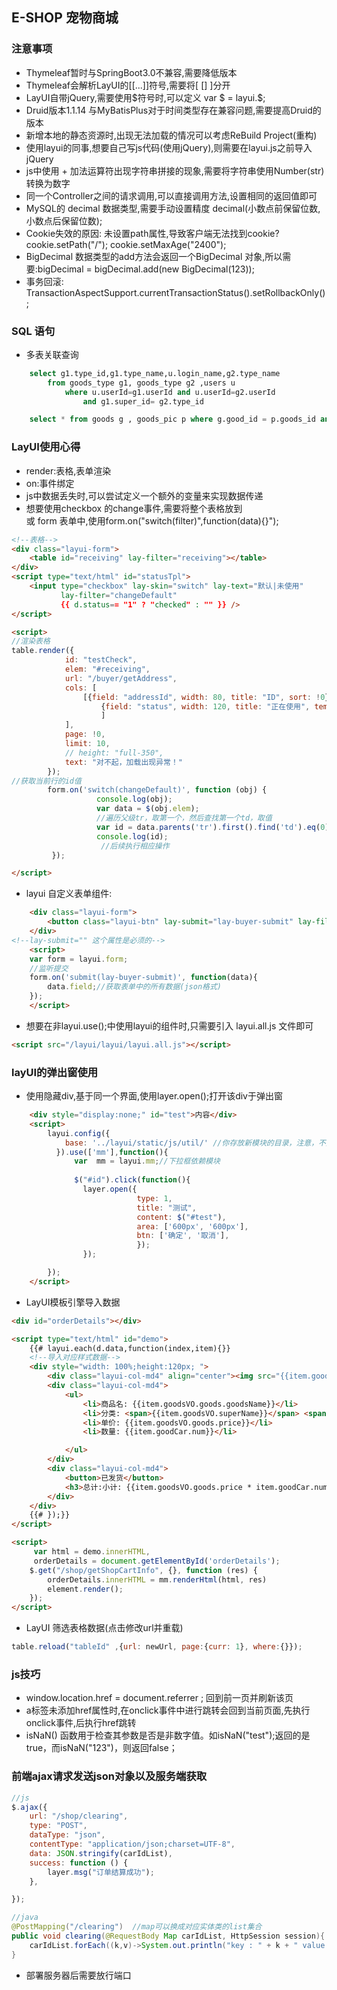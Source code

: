 ##  E-SHOP 宠物商城

### 注意事项  
- Thymeleaf暂时与SpringBoot3.0不兼容,需要降低版本
- Thymeleaf会解析LayUI的[[...]]符号,需要将[ [] ]分开
- LayUI自带jQuery,需要使用$符号时,可以定义 var $ = layui.$; 
- Druid版本1.1.14 与MyBatisPlus对于时间类型存在兼容问题,需要提高Druid的版本
- 新增本地的静态资源时,出现无法加载的情况可以考虑ReBuild Project(重构) 
- 使用layui的同事,想要自己写js代码(使用jQuery),则需要在layui.js之前导入jQuery 
- js中使用 + 加法运算符出现字符串拼接的现象,需要将字符串使用Number(str)转换为数字
- 同一个Controller之间的请求调用,可以直接调用方法,设置相同的返回值即可
- MySQL的 decimal 数据类型,需要手动设置精度 decimal(小数点前保留位数,小数点后保留位数);
- Cookie失效的原因: 未设置path属性,导致客户端无法找到cookie? cookie.setPath("/"); cookie.setMaxAge("2400");
- BigDecimal 数据类型的add方法会返回一个BigDecimal 对象,所以需要:bigDecimal = bigDecimal.add(new BigDecimal(123));
- 事务回滚: TransactionAspectSupport.currentTransactionStatus().setRollbackOnly(); 


### SQL 语句
- 多表关联查询
```sql
    select g1.type_id,g1.type_name,u.login_name,g2.type_name
        from goods_type g1, goods_type g2 ,users u
            where u.userId=g1.userId and u.userId=g2.userId
                and g1.super_id= g2.type_id

    select * from goods g , goods_pic p where g.good_id = p.goods_id and p.pic_type = 0

```



### LayUI使用心得
- render:表格,表单渲染
- on:事件绑定
- js中数据丢失时,可以尝试定义一个额外的变量来实现数据传递
- 想要使用checkbox 的change事件,需要将整个表格放到 <div class="layui-form"> 或 form 表单中,使用form.on("switch(filter)",function(data){}");
```html
<!--表格-->
<div class="layui-form">
    <table id="receiving" lay-filter="receiving"></table>
</div>
<script type="text/html" id="statusTpl">
    <input type="checkbox" lay-skin="switch" lay-text="默认|未使用"
           lay-filter="changeDefault"
           {{ d.status== "1" ? "checked" : "" }} />
</script>

<script>
//渲染表格
table.render({
            id: "testCheck",
            elem: "#receiving",
            url: "/buyer/getAddress",
            cols: [
                [{field: "addressId", width: 80, title: "ID", sort: !0},
                    {field: "status", width: 120, title: "正在使用", templet: "#statusTpl", filter: true},
                    ]
            ],
            page: !0,
            limit: 10,
            // height: "full-350",
            text: "对不起，加载出现异常！"
        });
//获取当前行的id值
        form.on('switch(changeDefault)', function (obj) {
                   console.log(obj);
                   var data = $(obj.elem);
                   //遍历父级tr，取第一个，然后查找第一个td，取值
                   var id = data.parents('tr').first().find('td').eq(0).text();
                   console.log(id);
                    //后续执行相应操作
         });

</script>
```
- layui 自定义表单组件:
```html
    <div class="layui-form">
        <button class="layui-btn" lay-submit="lay-buyer-submit" lay-filter="lay-buyer-submit" >注册</button>
    </div>
<!--lay-submit="" 这个属性是必须的-->
    <script>        
    var form = layui.form;
    //监听提交
    form.on('submit(lay-buyer-submit)', function(data){
        data.field;//获取表单中的所有数据(json格式)
    });
    </script>   

```
- 想要在非layui.use();中使用layui的组件时,只需要引入 layui.all.js 文件即可
```html
<script src="/layui/layui/layui.all.js"></script>
```

### layUI的弹出窗使用  

- 使用隐藏div,基于同一个界面,使用layer.open();打开该div于弹出窗
```html
    <div style="display:none;" id="test">内容</div>
    <script>
        layui.config({
            base: '../layui/static/js/util/' //你存放新模块的目录，注意，不是layui的模块目录
          }).use(['mm'],function(){
              var  mm = layui.mm;//下拉框依赖模块
               
              $("#id").click(function(){
                layer.open({
                            type: 1,
                            title: "测试",
                            content: $("#test"),
                            area: ['600px', '600px'],
                            btn: ['确定', '取消'],
                            });
                });

        });
    </script>

```

- LayUI模板引擎导入数据
```html
<div id="orderDetails"></div>

<script type="text/html" id="demo">
    {{# layui.each(d.data,function(index,item){}}
    <!--导入对应样式数据-->
    <div style="width: 100%;height:120px; ">
        <div class="layui-col-md4" align="center"><img src="{{item.goodsVO.cover}}" style="width: 80%;"></div>
        <div class="layui-col-md4">
            <ul>
                <li>商品名: {{item.goodsVO.goods.goodsName}}</li>
                <li>分类: <span>{{item.goodsVO.superName}}</span> <span>{{item.goodsVO.typeName}}</span></li>
                <li>单价: {{item.goodsVO.goods.price}}</li>
                <li>数量: {{item.goodCar.num}}</li>

            </ul>
        </div>
        <div class="layui-col-md4">
            <button>已发货</button>
            <h3>总计:小计: {{item.goodsVO.goods.price * item.goodCar.num}}</h3>
        </div>
    </div>
    {{# });}}
</script>

<script>
     var html = demo.innerHTML,
     orderDetails = document.getElementById('orderDetails');
    $.get("/shop/getShopCartInfo", {}, function (res) {
        orderDetails.innerHTML = mm.renderHtml(html, res)
        element.render();
    });
</script>

```
- LayUI 筛选表格数据(点击修改url并重载)
```javascript
table.reload("tableId" ,{url: newUrl, page:{curr: 1}, where:{}});
```

### js技巧
-  window.location.href = document.referrer ; 回到前一页并刷新该页
- a标签未添加href属性时,在onclick事件中进行跳转会回到当前页面,先执行onclick事件,后执行href跳转
- isNaN() 函数用于检查其参数是否是非数字值。如isNaN("test");返回的是true，而isNaN("123")，则返回false；

### 前端ajax请求发送json对象以及服务端获取
```javascript
//js
$.ajax({
    url: "/shop/clearing",
    type: "POST",
    dataType: "json",
    contentType: "application/json;charset=UTF-8",
    data: JSON.stringify(carIdList),
    success: function () {
        layer.msg("订单结算成功");
    },

});

```
```java
//java
@PostMapping("/clearing")  //map可以换成对应实体类的list集合
public void clearing(@RequestBody Map carIdList, HttpSession session){
    carIdList.forEach((k,v)->System.out.println("key : " + k + " value : " + v));
}

```

- 部署服务器后需要放行端口
